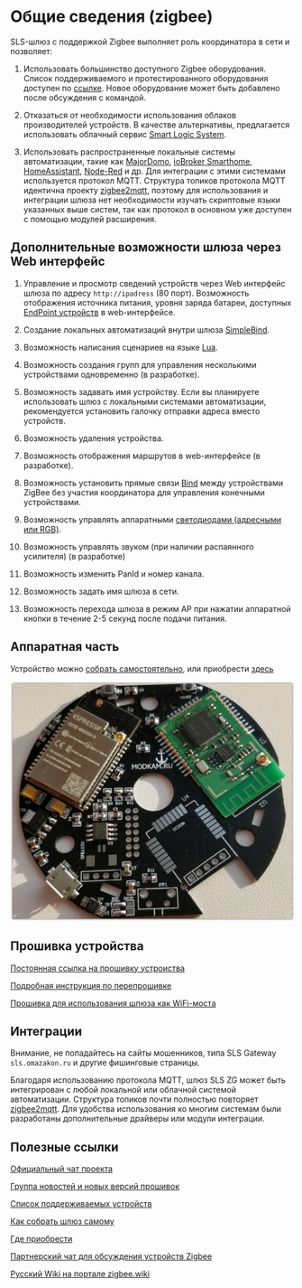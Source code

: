 # Общие сведения (zigbee)

SLS-шлюз с поддержкой Zigbee выполняет роль координатора в сети и позволяет:

1. Использовать большинство доступного Zigbee оборудования. Список поддерживаемого и протестированного оборудования доступен по [ссылке](https://slsys.io/action/supported_devices.html). Новое оборудование может быть добавлено после обсуждения с командой.

2. Отказаться от необходимости использования облаков производителей устройств. В качестве альтернативы, предлагается использовать облачный сервис [Smart Logic System](https://cloud.slsys.io).

3. Использовать распространенные локальные системы автоматизации, такие как [MajorDomo](https://mjdm.ru/), [ioBroker Smarthome](https://www.iobroker.net), [HomeAssistant](https://www.home-assistant.io), [Node-Red](https://nodered.org) и др. Для интеграции с этими системами используется протокол MQTT. Структура топиков протокола MQTT идентична проекту [zigbee2mqtt](https://www.zigbee2mqtt.io), поэтому для использования и интеграции шлюза нет необходимости изучать скриптовые языки указанных выше систем, так как протокол в основном уже доступен с помощью модулей расширения.

## Дополнительные возможности шлюза через Web интерфейс

1. Управление и просмотр сведений устройств через Web интерфейс шлюза по адресу `http://ipadress` (80 порт). Возможность отображения источника питания, уровня заряда батареи, доступных [EndPoint устройств](https://community.nxp.com/thread/332332) в web-интерфейсе.

2. Создание локальных автоматизаций внутри шлюза [SimpleBind](/simplebind.md).

3. Возможность написания сценариев на языке [Lua](/lua.md).

4. Возможность создания групп для управления несколькими устройствами одновременно (в разработке).

5. Возможность задавать имя устройству. Если вы планируете использовать шлюз с локальными системами автоматизации, рекомендуется установить галочку отправки адреса вместо устройств.

6. Возможность удаления устройства.

7. Возможность отображения маршрутов в web-интерфейсе (в разработке).

8. Возможность установить прямые связи [Bind](/bind.md) между устройствами ZigBee без участия координатора для управления конечными устройствами.

9. Возможность управлять аппаратными [светодиодами (адресными или RGB)](/led_control.md).

10. Возможность управлять звуком (при наличии распаянного усилителя) (в разработке)

11. Возможность изменить PanId и номер канала.

12. Возможность задать имя шлюза в сети.

13. Возможность перехода шлюза в режим АР при нажатии аппаратной кнопки в течение 2-5 секунд после подачи питания.

## Аппаратная часть

Устройство можно [собрать самостоятельно](https://modkam.ru/?p=1342), или приобрести [здесь](https://t.me/avenit)

![Mi_Gateway_Shield](/img/Mi_Gateway_Shield12.jpg)

## Прошивка устройства

[Постоянная ссылка на прошивку устроиства](https://github.com/slsys/Gateway/tree/master/rom)

[Подробная инструкция по перепрошивке](/flashing.md)

[Прошивка для использования шлюза как WiFi-моста](/bridge_rus.md)

## Интеграции

Внимание, не попадайтесь на сайты мошенников, типа SLS Gateway `sls.omazakon.ru` и другие фишинговые страницы.

Благодаря использованию протокола MQTT, шлюз SLS ZG может быть интегрирован с любой локальной или облачной системой автоматизации. Структура топиков почти полностью повторяет [zigbee2mqtt](https://www.zigbee2mqtt.io/information/mqtt_topics_and_message_structure.html). Для удобства использования ко многим системам были разработаны дополнительные драйверы или модули интеграции.

## Полезные ссылки

[Официальный чат проекта](https://t.me/slsys)

[Группа новостей и новых версий прошивок](https://t.me/slssys)

[Список поддерживаемых устройств](https://slsys.io/action/supported_devices.html)

[Как собрать шлюз самому](https://modkam.ru/?p=1342)

[Где приобрести](https://t.me/avenit)

[Партнерский чат для обсуждения устройств Zigbee](https://t.me/zigbeer)

[Русский Wiki на портале zigbee.wiki](https://zigbee.wiki/)
